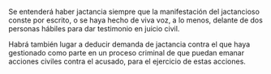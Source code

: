 Se entenderá haber jactancia siempre que la manifestación del jactancioso conste por escrito, o se haya hecho de viva voz, a lo menos, delante de dos personas hábiles para dar testimonio en juicio civil.

Habrá también lugar a deducir demanda de jactancia contra el que haya gestionado como parte en un proceso criminal de que puedan emanar acciones civiles contra el acusado, para el ejercicio de estas acciones.